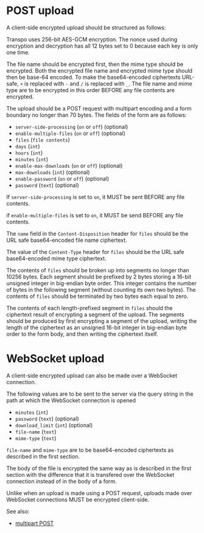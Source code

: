 # POST upload

A client-side encrypted upload should be structured as follows:

Transpo uses 256-bit AES-GCM encryption. The nonce used during encryption and
decryption has all 12 bytes set to 0 because each key is only one time.

The file name should be encrypted first, then the mime type should be encrypted.
Both the encrypted file name and encrypted mime type should then be base-64
encoded. To make the base64-encoded ciphertexts URL-safe, `+` is replaced with
`-` and `/` is replaced with `_`. The file name and mime type are to be
encrypted in this order BEFORE any file contents are encrypted.

The upload should be a POST request with multipart encoding and a form boundary
no longer than 70 bytes. The fields of the form are as follows:

* `server-side-processing` (`on` or `off`) (optional)
* `enable-multiple-files` (`on` or `off`) (optional)
* `files` (`file contents`)
* `days` (`int`)
* `hours` (`int`)
* `minutes` (`int`)
* `enable-max-downloads` (`on` or `off`) (optional)
* `max-downloads` (`int`) (optional)
* `enable-password` (`on` or `off`) (optional)
* `password` (`text`) (optional)

If `server-side-processing` is set to `on`, it MUST be sent BEFORE any file
contents.

if `enable-multiple-files` is set to `on`, it MUST be send BEFORE any file
contents.

The `name` field in the `Content-Disposition` header for `files` should be the
URL safe base64-encoded file name ciphertext.

The value of the `Content-Type` header for `files` should be the URL safe
base64-encoded mime type ciphertext.

The contents of `files` should be broken up into segments no longer than 10256
bytes. Each segment should be prefixed by 2 bytes storing a 16-bit unsigned
integer in big-endian byte order. This integer contains the number of bytes
in the following segment (without counting its own two bytes). The contents of
`files` should be terminated by two bytes each equal to zero.

The contents of each length-prefixed segment in `files` should the ciphertext
result of encrypting a segment of the upload. The segments should be produced by
first encrypting a segment of the upload, writing the length of the ciphertext
as an unsigned 16-bit integer in big-endian byte order to the form body, and
then writing the ciphertext itself.

# WebSocket upload

A client-side encrypted upload can also be made over a WebSocket connection.

The following values are to be sent to the server via the query string in the
path at which the WebSocket connection is opened

* `minutes` (`int`)
* `password` (`text`) (optional)
* `download_limit` (`int`) (optional)
* `file-name` (`text`)
* `mime-type` (`text`)

`file-name` and `mime-type` are to be base64-encoded ciphertexts as described in
the first section.

The body of the file is encrypted the same way as is described in the first
section with the difference that it is transfered over the WebSocket connection
instead of in the body of a form.

Unlike when an upload is made using a POST request, uploads made over WebSocket
connections MUST be encrypted client-side.

See also:
 * [multipart POST](https://wdeveloper.mozilla.org/en-US/docs/Web/HTTP/Methods/POST#example)
